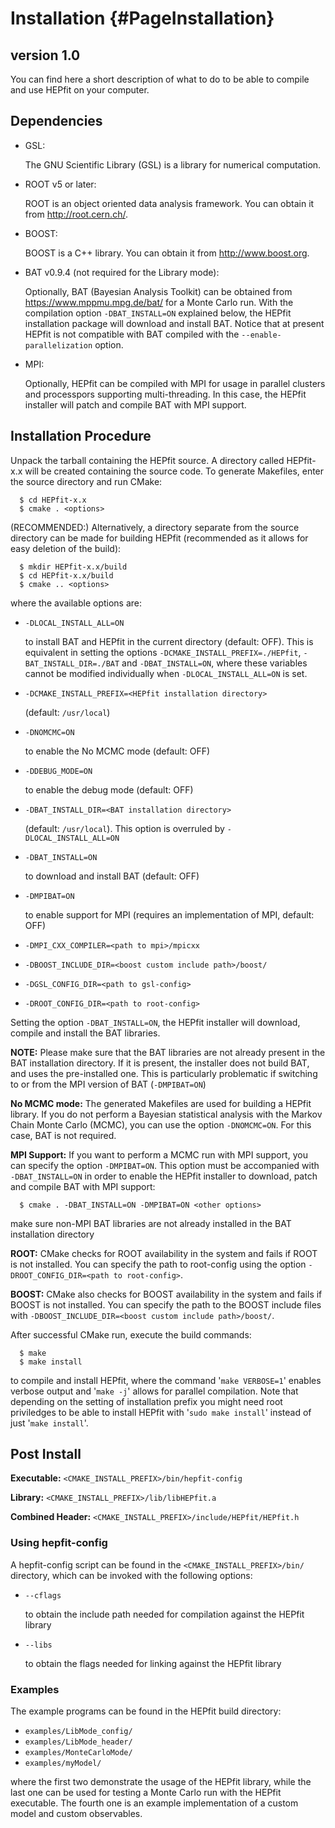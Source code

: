 Installation   {#PageInstallation}
===================================================================

version 1.0
-----------

You can find here a short description of what to do to be able to compile 
and use HEPfit on your computer.


Dependencies
------------

  * GSL:  

    The GNU Scientific Library (GSL) is a library for numerical computation. 

  * ROOT v5 or later:  

    ROOT is an object oriented data analysis framework. You can obtain 
    it from http://root.cern.ch/.

  * BOOST:  

    BOOST is a C++ library. You can obtain it from http://www.boost.org.

  * BAT v0.9.4 (not required for the Library mode):  

    Optionally, BAT (Bayesian Analysis Toolkit) can be obtained from 
    https://www.mppmu.mpg.de/bat/ for a Monte Carlo run. With the compilation 
    option `-DBAT_INSTALL=ON` explained below, the HEPfit installation package 
    will download and install BAT. Notice that at present HEPfit is not
    compatible with BAT compiled with the `--enable-parallelization` option.

  * MPI:  

    Optionally, HEPfit can be compiled with MPI for usage in parallel 
    clusters and processpors supporting multi-threading. In this case,
    the HEPfit installer will patch and compile BAT with MPI support.


Installation Procedure
----------------------
Unpack the tarball containing the HEPfit source. A directory called 
HEPfit-x.x will be created containing the source code. To generate 
Makefiles, enter the source directory and run CMake:

~~~~~~~~~~~~~~~~~~~~~~  
  $ cd HEPfit-x.x  
  $ cmake . <options>  
~~~~~~~~~~~~~~~~~~~~~~

(RECOMMENDED:) Alternatively, a directory separate from the source directory can be made for
building HEPfit (recommended as it allows for easy deletion of the build):

~~~~~~~~~~~~~~~~~~~~~~~~~~~~  
  $ mkdir HEPfit-x.x/build  
  $ cd HEPfit-x.x/build  
  $ cmake .. <options>  
~~~~~~~~~~~~~~~~~~~~~~~~~~~~  

where the available options are:

  * `-DLOCAL_INSTALL_ALL=ON`  

    to install BAT and HEPfit in the current directory (default: OFF). 
    This is equivalent in setting the options `-DCMAKE_INSTALL_PREFIX=./HEPfit`, 
    `-BAT_INSTALL_DIR=./BAT` and `-DBAT_INSTALL=ON`, where these variables cannot 
    be modified individually when `-DLOCAL_INSTALL_ALL=ON` is set. 

  * `-DCMAKE_INSTALL_PREFIX=<HEPfit installation directory>`  

    (default: `/usr/local`)  
  
  * `-DNOMCMC=ON`  

    to enable the No MCMC mode (default: OFF)

  * `-DDEBUG_MODE=ON`  

    to enable the debug mode (default: OFF)

  * `-DBAT_INSTALL_DIR=<BAT installation directory>`  

    (default: `/usr/local`). This option is overruled by `-DLOCAL_INSTALL_ALL=ON`

  * `-DBAT_INSTALL=ON`  

    to download and install BAT (default: OFF)

  * `-DMPIBAT=ON`  

    to enable support for MPI
    (requires an implementation of MPI, default: OFF)

  * `-DMPI_CXX_COMPILER=<path to mpi>/mpicxx`

  * `-DBOOST_INCLUDE_DIR=<boost custom include path>/boost/`  

  * `-DGSL_CONFIG_DIR=<path to gsl-config>`  

  * `-DROOT_CONFIG_DIR=<path to root-config>`  

Setting the option `-DBAT_INSTALL=ON`, the HEPfit installer will download, 
compile and install the BAT libraries.

**NOTE:**
Please make sure that the BAT libraries are not already present in the
BAT installation directory. If it is present, the installer does not
build BAT, and uses the pre-installed one. This is particularly problematic
if switching to or from the MPI version of BAT (`-DMPIBAT=ON`)

**No MCMC mode:**
The generated Makefiles are used for building a HEPfit library. If
you do not perform a Bayesian statistical analysis with the Markov
Chain Monte Carlo (MCMC), you can use the option `-DNOMCMC=ON`. For
this case, BAT is not required. 

**MPI Support:**
If you want to perform a MCMC run with MPI support, you can specify
the option `-DMPIBAT=ON`. This option must be accompanied with
`-DBAT_INSTALL=ON` in order to enable the HEPfit installer to
download, patch and compile BAT with MPI support:

~~~~~~~~~~~~~~~~~~~~~~~~~~~~~~~~~~~~~~~~~~~~~~~~~~~~~~~~~  
  $ cmake . -DBAT_INSTALL=ON -DMPIBAT=ON <other options>  
~~~~~~~~~~~~~~~~~~~~~~~~~~~~~~~~~~~~~~~~~~~~~~~~~~~~~~~~~

make sure non-MPI BAT libraries are not already installed in the 
BAT installation directory

**ROOT:**
CMake checks for ROOT availability in the system and fails if ROOT is
not installed. You can specify the path to root-config using the
option `-DROOT_CONFIG_DIR=<path to root-config>`. 

**BOOST:**
CMake also checks for BOOST availability in the system and fails if
BOOST is not installed. You can specify the path to the BOOST include
files with `-DBOOST_INCLUDE_DIR=<boost custom include path>/boost/`. 

After successful CMake run, execute the build commands:

~~~~~~~~~~~~~~~~~  
  $ make  
  $ make install  
~~~~~~~~~~~~~~~~~

to compile and install HEPfit, where the command '`make VERBOSE=1`'
enables verbose output and '`make -j`' allows for parallel compilation.
Note that depending on the setting of installation prefix you might
need root priviledges to be able to install HEPfit with '`sudo make
install`' instead of just '`make install`'.


Post Install
------------

**Executable:** `<CMAKE_INSTALL_PREFIX>/bin/hepfit-config`  

**Library:** `<CMAKE_INSTALL_PREFIX>/lib/libHEPfit.a`  

**Combined Header:** `<CMAKE_INSTALL_PREFIX>/include/HEPfit/HEPfit.h`  

### Using hepfit-config

A hepfit-config script can be found in the `<CMAKE_INSTALL_PREFIX>/bin/`
directory, which can be invoked with the following options:

  * `--cflags`  

    to obtain the include path needed for compilation against the HEPfit library

  * `--libs`  

    to obtain the flags needed for linking against the HEPfit library

### Examples

The example programs can be found in the HEPfit build directory:  

  * `examples/LibMode_config/`  
  * `examples/LibMode_header/` 
  * `examples/MonteCarloMode/`
  * `examples/myModel/`

where the first two demonstrate the usage of the HEPfit library, while 
the last one can be used for testing a Monte Carlo run with the HEPfit 
executable. The fourth one is an example implementation of a custom 
model and custom observables.



